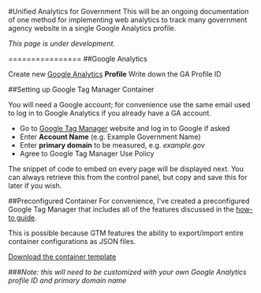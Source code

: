 #Unified Analytics for Government
This will be an ongoing documentation of one method for implementing web analytics to track many government agency website in a single Google Analytics profile.

_This page is under development._

================
##Google Analytics

Create new [Google Analytics](https://www.google.com/analytics) **Profile**
Write down the GA Profile ID


##Setting up Google Tag Manager Container

You will need a Google account; for convenience use the same email used to log in to Google Analytics if you already have a GA account.
- Go to [Google Tag Manager](https://tagmanager.google.com) website and log in to Google if asked
- Enter **Account Name** (e.g. Example Government Name)
- Enter **primary domain** to be measured, e.g. _example.gov_
- Agree to Google Tag Manager Use Policy

The snippet of code to embed on every page will be displayed next. You can always retrieve this from the control panel, but copy and save this for later if you wish.

##Preconfigured Container
For convenience, I've created a preconfigured Google Tag Manager that includes all of the features discussed in the [how-to guide](deploy-tag-manager.md).

This is possible because GTM features the ability to export/import entire container configurations as JSON files.

[Download the container template](assets/example-container.json)

###_Note: this will need to be customized with your own Google Analytics profile ID and primary domain name_
